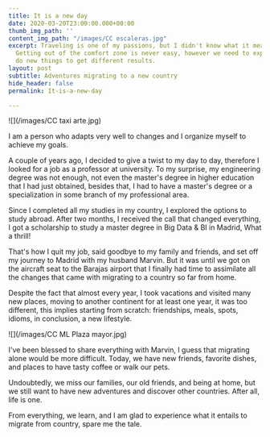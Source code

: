 ```yaml
---
title: It is a new day
date: 2020-03-20T23:00:00.000+00:00
thumb_img_path: ''
content_img_path: "/images/CC escaleras.jpg"
excerpt: Traveling is one of my passions, but I didn't know what it means to be foreign.
  Getting out of the comfort zone is never easy, however we need to experiment and
  do new things to get different results.
layout: post
subtitle: Adventures migrating to a new country
hide_header: false
permalink: It-is-a-new-day

---
```

![](/images/CC taxi arte.jpg)

I am a person who adapts very well to changes and I organize myself to achieve my goals.

A couple of years ago, I decided to give a twist to my day to day, therefore I looked for a job as a professor at university. To my surprise, my engineering degree was not enough, not even the master's degree in higher education that I had just obtained, besides that, I had to have a master's degree or a specialization in some branch of my professional area.

Since I completed all my studies in my country, I explored the options to study abroad. After two months, I received the call that changed everything, I got a scholarship to study a master degree in Big Data & BI in Madrid, What a thrill!

That's how I quit my job, said goodbye to my family and friends, and set off my journey to Madrid with my husband Marvin. But it was until we got on the aircraft seat to the Barajas airport that I finally had time to assimilate all the changes that came with migrating to a country so far from home.

Despite the fact that almost every year, I took vacations and visited many new places, moving to another continent for at least one year, it was too different, this implies starting from scratch: friendships, meals, spots, idioms, in conclusion, a new lifestyle.

![](/images/CC ML Plaza mayor.jpg)

I've been blessed to share everything with Marvin, I guess that migrating alone would be more difficult. Today, we have new friends, favorite dishes, and places to have tasty coffee or walk our pets.

Undoubtedly, we miss our families, our old friends, and being at home, but we still want to have new adventures and discover other countries. After all, life is one.

From everything, we learn, and I am glad to experience what it entails to migrate from country,  spare me the tale.